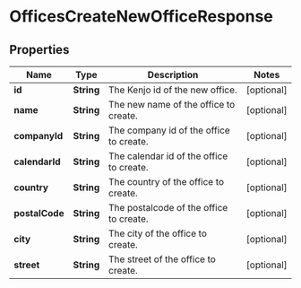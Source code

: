 

# OfficesCreateNewOfficeResponse


## Properties

| Name | Type | Description | Notes |
|------------ | ------------- | ------------- | -------------|
|**id** | **String** | The Kenjo id of the new office. |  [optional] |
|**name** | **String** | The new name of the office to create. |  [optional] |
|**companyId** | **String** | The company id of the office to create. |  [optional] |
|**calendarId** | **String** | The calendar id of the office to create. |  [optional] |
|**country** | **String** | The country of the office to create. |  [optional] |
|**postalCode** | **String** | The postalcode of the office to create. |  [optional] |
|**city** | **String** | The city of the office to create. |  [optional] |
|**street** | **String** | The street of the office to create. |  [optional] |



